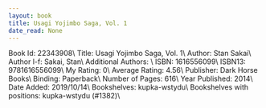 ```yaml
---
layout: book
title: Usagi Yojimbo Saga, Vol. 1
date_read: None
---
```


Book Id: 22343908\ 
Title: Usagi Yojimbo Saga, Vol. 1\ 
Author: Stan Sakai\ 
Author l-f: Sakai, Stan\ 
Additional Authors: \ 
ISBN: 1616556099\ 
ISBN13: 9781616556099\ 
My Rating: 0\ 
Average Rating: 4.56\ 
Publisher: Dark Horse Books\ 
Binding: Paperback\ 
Number of Pages: 616\ 
Year Published: 2014\ 
Date Added: 2019/10/14\ 
Bookshelves: kupka-wstydu\ 
Bookshelves with positions: kupka-wstydu (#1382)\ 

